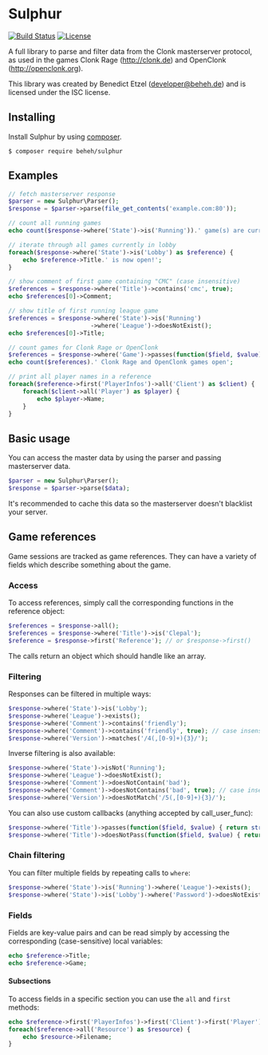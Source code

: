 # Sulphur

[![Build Status](https://travis-ci.org/beheh/sulphur.svg?branch=master)](https://travis-ci.org/beheh/sulphur)
[![License](https://img.shields.io/packagist/l/beheh/sulphur.svg)](https://packagist.org/packages/beheh/sulphur)

A full library to parse and filter data from the Clonk masterserver protocol, as used in the games Clonk Rage (http://clonk.de) and OpenClonk (http://openclonk.org).

This library was created by Benedict Etzel (developer@beheh.de) and is licensed under the ISC license.

## Installing

Install Sulphur by using [composer](https://getcomposer.org/).

```ShellSession
$ composer require beheh/sulphur
```

## Examples

```php
// fetch masterserver response
$parser = new Sulphur\Parser();
$response = $parser->parse(file_get_contents('example.com:80'));

// count all running games
echo count($response->where('State')->is('Running')).' game(s) are currently running';

// iterate through all games currently in lobby
foreach($response->where('State')->is('Lobby') as $reference) {
    echo $reference->Title.' is now open!';
}

// show comment of first game containing "CMC" (case insensitive)
$references = $response->where('Title')->contains('cmc', true);
echo $references[0]->Comment;

// show title of first running league game
$references = $response->where('State')->is('Running')
                       ->where('League')->doesNotExist();
echo $references[0]->Title;

// count games for Clonk Rage or OpenClonk
$references = $response->where('Game')->passes(function($field, $value) { return $value === 'Clonk Rage' || $value === 'OpenClonk'; });
echo count($references).' Clonk Rage and OpenClonk games open';

// print all player names in a reference
foreach($reference->first('PlayerInfos')->all('Client') as $client) {
	foreach($client->all('Player') as $player) {
		echo $player->Name;
	}
}
```

## Basic usage

You can access the master data by using the parser and passing masterserver data.

```php
$parser = new Sulphur\Parser();
$response = $parser->parse($data);
```

It's recommended to cache this data so the masterserver doesn't blacklist your server.

## Game references

Game sessions are tracked as game references. They can have a variety of fields which describe something about the game.

### Access

To access references, simply call the corresponding functions in the reference object:

```php
$references = $response->all();
$references = $response->where('Title')->is('Clepal');
$reference = $response->first('Reference'); // or $response->first()
```

The calls return an object which should handle like an array.

### Filtering

Responses can be filtered in multiple ways:

```php
$response->where('State')->is('Lobby');
$response->where('League')->exists();
$response->where('Comment')->contains('friendly');
$response->where('Comment')->contains('friendly', true); // case insensitive
$response->where('Version')->matches('/4(,[0-9]+){3}/');
```

Inverse filtering is also available:

```php
$response->where('State')->isNot('Running');
$response->where('League')->doesNotExist();
$response->where('Comment')->doesNotContain('bad');
$response->where('Comment')->doesNotContains('bad', true); // case insensitive
$response->where('Version')->doesNotMatch('/5(,[0-9]+){3}/');
```

You can also use custom callbacks (anything accepted by call_user_func):

```php
$response->where('Title')->passes(function($field, $value) { return strlen($value) > 5; });
$response->where('Title')->doesNotPass(function($field, $value) { return strlen($value) <= 3; });
```

### Chain filtering

You can filter multiple fields by repeating calls to `where`:

```php
$response->where('State')->is('Running')->where('League')->exists();
$response->where('State')->is('Lobby')->where('Password')->doesNotExist();
```

### Fields

Fields are key-value pairs and can be read simply by accessing the corresponding (case-sensitive) local variables:

```php
echo $reference->Title;
echo $reference->Game;
```

#### Subsections

To access fields in a specific section you can use the `all` and `first` methods:

```php
echo $reference->first('PlayerInfos')->first('Client')->first('Player')->Name;
foreach($reference->all('Resource') as $resource) {
	echo $resource->Filename;
}
```